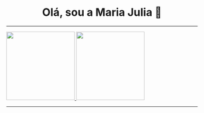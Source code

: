<h1 align="center">Olá, sou a Maria Julia 👋</h1>

---

<div>
 <a href="https://github.com/Maju2016">
  <img height="180em" src="https://github-readme-stats.vercel.app/api?username=Maju2016&show_icons=true&theme=radical&include_all_commits=true&count_private=true"/>
 <img height="180em" src="https://github-readme-stats.vercel.app/api/top-langs/?username=Maju2016&layout=compact&langs_count=16&theme=radical"/>
</div>

---

